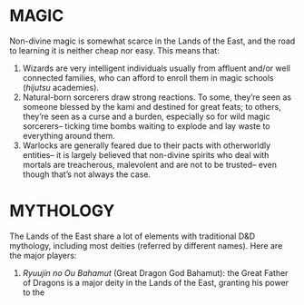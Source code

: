 

# MAGIC

Non-divine magic is somewhat scarce in the Lands of the East, and the road to learning it is neither cheap nor easy. This means that:

1. Wizards are very intelligent individuals usually from affluent and/or well connected families, who can afford to enroll them in magic schools (*hijutsu* academies).
2. Natural-born sorcerers draw strong reactions. To some, they’re seen as someone blessed by the kami and destined for great feats; to others, they’re seen as a curse and a burden, especially so for wild magic sorcerers– ticking time bombs waiting to explode and lay waste to everything around them.
3. Warlocks are generally feared due to their pacts with otherworldly entities– it is largely believed that non-divine spirits who deal with mortals are treacherous, malevolent and are not to be trusted– even though that’s not always the case.
# MYTHOLOGY

The Lands of the East share a lot of elements with traditional D&D mythology, including most deities (referred by different names). Here are the major players:

1. *Ryuujin no Ou Bahamut* (Great Dragon God Bahamut): the Great Father of Dragons is a major deity in the Lands of the East, granting his power to the